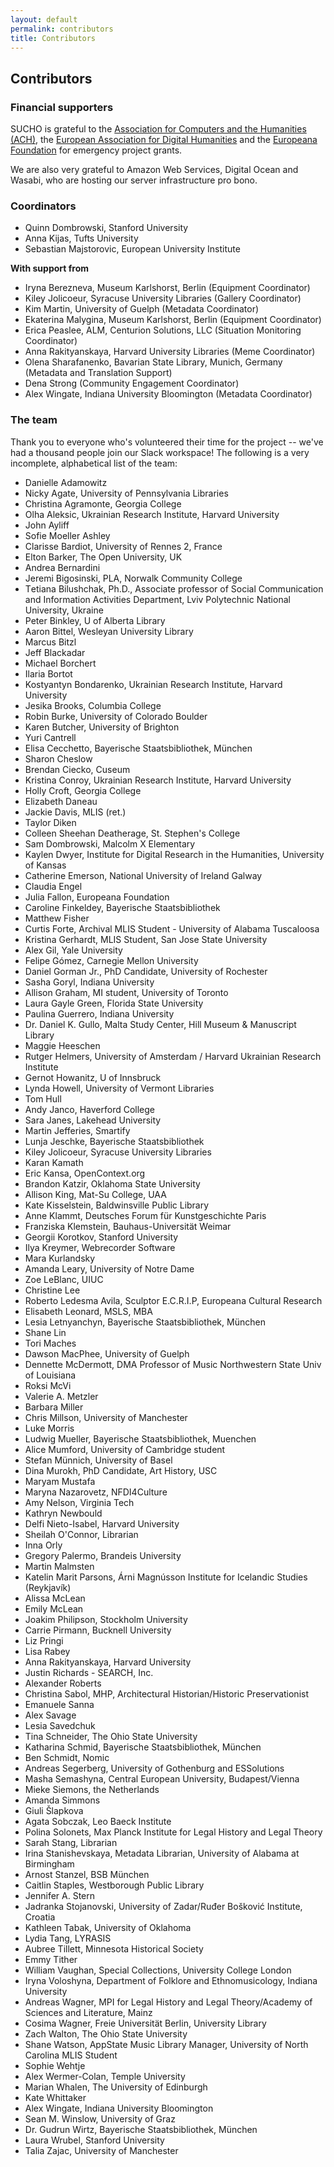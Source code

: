```yaml
---
layout: default
permalink: contributors
title: Contributors
---
```


## Contributors

### Financial supporters

SUCHO is grateful to the [Association for Computers and the Humanities (ACH)](https://ach.org/), the [European Association for Digital Humanities](https://eadh.org/) and the [Europeana Foundation](https://pro.europeana.eu/about-us/foundation) for emergency project grants.

We are also very grateful to Amazon Web Services, Digital Ocean and Wasabi, who are hosting our server infrastructure pro bono.

### Coordinators

- Quinn Dombrowski, Stanford University
- Anna Kijas, Tufts University
- Sebastian Majstorovic, European University Institute

**With support from**

- Iryna Berezneva, Museum Karlshorst, Berlin (Equipment Coordinator)
- Kiley Jolicoeur, Syracuse University Libraries (Gallery Coordinator)
- Kim Martin, University of Guelph (Metadata Coordinator)
- Ekaterina Malygina, Museum Karlshorst, Berlin (Equipment Coordinator)
- Erica Peaslee, ALM, Centurion Solutions, LLC (Situation Monitoring Coordinator)
- Anna Rakityanskaya, Harvard University Libraries (Meme Coordinator)
- Olena Sharafanenko, Bavarian State Library, Munich, Germany (Metadata and Translation Support)
- Dena Strong (Community Engagement Coordinator)
- Alex Wingate, Indiana University Bloomington (Metadata Coordinator)


### The team
Thank you to everyone who's volunteered their time for the project -- we've had a thousand people join our Slack workspace! The following is a very incomplete, alphabetical list of the team:

- Danielle Adamowitz
- Nicky Agate, University of Pennsylvania Libraries
- Christina Agramonte, Georgia College
- Olha Aleksic, Ukrainian Research Institute, Harvard University
- John Ayliff
- Sofie Moeller Ashley
- Clarisse Bardiot, University of Rennes 2, France
- Elton Barker, The Open University, UK
- Andrea Bernardini
- Jeremi Bigosinski, PLA, Norwalk Community College
- Тetiana Bilushchak, Ph.D., Associate professor of Social Communication and Information Activities Department, Lviv Polytechnic National University, Ukraine
- Peter Binkley, U of Alberta Library
- Aaron Bittel, Wesleyan University Library
- Marcus Bitzl
- Jeff Blackadar
- Michael Borchert
- Ilaria Bortot
- Kostyantyn Bondarenko, Ukrainian Research Institute, Harvard University
- Jesika Brooks, Columbia College
- Robin Burke, University of Colorado Boulder
- Karen Butcher, University of Brighton
- Yuri Cantrell
- Elisa Cecchetto, Bayerische Staatsbibliothek, München
- Sharon Cheslow
- Brendan Ciecko, Cuseum
- Kristina Conroy, Ukrainian Research Institute, Harvard University
- Holly Croft, Georgia College
- Elizabeth Daneau
- Jackie Davis, MLIS (ret.)
- Taylor Diken
- Colleen Sheehan Deatherage, St. Stephen's College
- Sam Dombrowski, Malcolm X Elementary
- Kaylen Dwyer, Institute for Digital Research in the Humanities, University of Kansas
- Catherine Emerson, National University of Ireland Galway
- Claudia Engel
- Julia Fallon, Europeana Foundation
- Caroline Finkeldey, Bayerische Staatsbibliothek
- Matthew Fisher
- Curtis Forte, Archival MLIS Student - University of Alabama Tuscaloosa
- Kristina Gerhardt, MLIS Student, San Jose State University 
- Alex Gil, Yale University
- Felipe Gómez, Carnegie Mellon University
- Daniel Gorman Jr., PhD Candidate, University of Rochester
- Sasha Goryl, Indiana University
- Allison Graham, MI student, University of Toronto
- Laura Gayle Green, Florida State University
- Paulina Guerrero, Indiana University
- Dr. Daniel K. Gullo, Malta Study Center, Hill Museum & Manuscript Library
- Maggie Heeschen
- Rutger Helmers, University of Amsterdam / Harvard Ukrainian Research Institute
- Gernot Howanitz, U of Innsbruck
- Lynda Howell, University of Vermont Libraries
- Tom Hull
- Andy Janco, Haverford College
- Sara Janes, Lakehead University 
- Martin Jefferies, Smartify
- Lunja Jeschke, Bayerische Staatsbibliothek
- Kiley Jolicoeur, Syracuse University Libraries
- Karan Kamath
- Eric Kansa, OpenContext.org
- Brandon Katzir, Oklahoma State University
- Allison King, Mat-Su College, UAA
- Kate Kisselstein, Baldwinsville Public Library
- Anne Klammt, Deutsches Forum für Kunstgeschichte Paris
- Franziska Klemstein, Bauhaus-Universität Weimar
- Georgii Korotkov, Stanford University
- Ilya Kreymer, Webrecorder Software
- Mara Kurlandsky
- Amanda Leary, University of Notre Dame
- Zoe LeBlanc, UIUC
- Christine Lee
- Roberto Ledesma Avila, Sculptor E.C.R.I.P, Europeana Cultural Research
- Elisabeth Leonard, MSLS, MBA
- Lesia Letnyanchyn, Bayerische Staatsbibliothek, München
- Shane Lin
- Tori Maches
- Dawson MacPhee, University of Guelph
- Dennette McDermott, DMA Professor of Music Northwestern State Univ of Louisiana
- Roksi McVi
- Valerie A. Metzler
- Barbara Miller
- Chris Millson, University of Manchester
- Luke Morris
- Ludwig Mueller, Bayerische Staatsbibliothek, Muenchen
- Alice Mumford, University of Cambridge student
- Stefan Münnich, University of Basel
- Dina Murokh, PhD Candidate, Art History, USC
- Maryam Mustafa
- Maryna Nazarovetz, NFDI4Culture
- Amy Nelson, Virginia Tech
- Kathryn Newbould
- Delfi Nieto-Isabel, Harvard University
- Sheilah O'Connor, Librarian
- Inna Orly
- Gregory Palermo, Brandeis University
- Martin Malmsten
- Katelin Marit Parsons, Árni Magnússon Institute for Icelandic Studies (Reykjavík)
- Alissa McLean
- Emily McLean
- Joakim Philipson, Stockholm University
- Carrie Pirmann, Bucknell University
- Liz Pringi
- Lisa Rabey
- Anna Rakityanskaya, Harvard University
- Justin Richards -  SEARCH, Inc.
- Alexander Roberts
- Christina Sabol, MHP, Architectural Historian/Historic Preservationist
- Emanuele Sanna
- Alex Savage
- Lesia Savedchuk
- Tina Schneider, The Ohio State University
- Katharina Schmid, Bayerische Staatsbibliothek, München
- Ben Schmidt, Nomic
- Andreas Segerberg, University of Gothenburg and ESSolutions 
- Masha Semashyna, Central European University, Budapest/Vienna
- Mieke Siemons, the Netherlands
- Amanda Simmons
- Giuli Šlapkova
- Agata Sobczak, Leo Baeck Institute 
- Polina Solonets, Max Planck Institute for Legal History and Legal Theory
- Sarah Stang, Librarian
- Irina Stanishevskaya, Metadata Librarian, University of Alabama at Birmingham
- Arnost Stanzel, BSB München
- Caitlin Staples, Westborough Public Library
- Jennifer A. Stern
- Jadranka Stojanovski, University of Zadar/Ruđer Bošković Institute, Croatia
- Kathleen Tabak, University of Oklahoma
- Lydia Tang, LYRASIS
- Aubree Tillett, Minnesota Historical Society
- Emmy Tither
- William Vaughan, Special Collections, University College London
- Iryna Voloshyna, Department of Folklore and Ethnomusicology, Indiana University
- Andreas Wagner, MPI for Legal History and Legal Theory/Academy of Sciences and Literature, Mainz
- Cosima Wagner, Freie Universität Berlin, University Library
- Zach Walton, The Ohio State University
- Shane Watson, AppState Music Library Manager, University of North Carolina MLIS Student
- Sophie Wehtje
- Alex Wermer-Colan, Temple University
- Marian Whalen, The University of Edinburgh 
- Kate Whittaker
- Alex Wingate, Indiana University Bloomington
- Sean M. Winslow, University of Graz
- Dr. Gudrun Wirtz, Bayerische Staatsbibliothek, München
- Laura Wrubel, Stanford University
- Talia Zajac, University of Manchester
